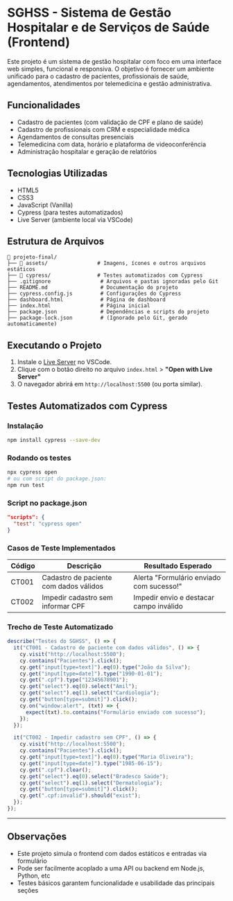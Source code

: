 # SGHSS - Sistema de Gestão Hospitalar e de Serviços de Saúde (Frontend)

Este projeto é um sistema de gestão hospitalar com foco em uma interface web simples, funcional e responsiva. O objetivo é fornecer um ambiente unificado para o cadastro de pacientes, profissionais de saúde, agendamentos, atendimentos por telemedicina e gestão administrativa.

## Funcionalidades

- Cadastro de pacientes (com validação de CPF e plano de saúde)
- Cadastro de profissionais com CRM e especialidade médica
- Agendamentos de consultas presenciais
- Telemedicina com data, horário e plataforma de videoconferência
- Administração hospitalar e geração de relatórios

## Tecnologias Utilizadas

- HTML5
- CSS3
- JavaScript (Vanilla)
- Cypress (para testes automatizados)
- Live Server (ambiente local via VSCode)

## Estrutura de Arquivos

```
📁 projeto-final/
├── 📁 assets/                # Imagens, ícones e outros arquivos estáticos
├── 📁 cypress/               # Testes automatizados com Cypress
├── .gitignore                # Arquivos e pastas ignoradas pelo Git
├── README.md                 # Documentação do projeto
├── cypress.config.js         # Configurações do Cypress
├── dashboard.html            # Página de dashboard
├── index.html                # Página inicial
├── package.json              # Dependências e scripts do projeto
├── package-lock.json         # (Ignorado pelo Git, gerado automaticamente)
```

## Executando o Projeto

1. Instale o [Live Server](https://marketplace.visualstudio.com/items?itemName=ritwickdey.LiveServer) no VSCode.
2. Clique com o botão direito no arquivo `index.html` > **"Open with Live Server"**
3. O navegador abrirá em `http://localhost:5500` (ou porta similar).

## Testes Automatizados com Cypress

### Instalação

```bash
npm install cypress --save-dev
```

### Rodando os testes

```bash
npx cypress open
# ou com script do package.json:
npm run test
```

### Script no package.json

```json
"scripts": {
  "test": "cypress open"
}
```

### Casos de Teste Implementados

| Código | Descrição                              | Resultado Esperado                       |
| ------ | -------------------------------------- | ---------------------------------------- |
| CT001  | Cadastro de paciente com dados válidos | Alerta "Formulário enviado com sucesso!" |
| CT002  | Impedir cadastro sem informar CPF      | Impedir envio e destacar campo inválido  |

### Trecho de Teste Automatizado

```js
describe("Testes do SGHSS", () => {
  it("CT001 - Cadastro de paciente com dados válidos", () => {
    cy.visit("http://localhost:5500");
    cy.contains("Pacientes").click();
    cy.get("input[type=text]").eq(0).type("João da Silva");
    cy.get("input[type=date]").type("1990-01-01");
    cy.get(".cpf").type("12345678901");
    cy.get("select").eq(0).select("Amil");
    cy.get("select").eq(1).select("Cardiologia");
    cy.get("button[type=submit]").click();
    cy.on("window:alert", (txt) => {
      expect(txt).to.contains("Formulário enviado com sucesso");
    });
  });

  it("CT002 - Impedir cadastro sem CPF", () => {
    cy.visit("http://localhost:5500");
    cy.contains("Pacientes").click();
    cy.get("input[type=text]").eq(0).type("Maria Oliveira");
    cy.get("input[type=date]").type("1985-06-15");
    cy.get(".cpf").clear();
    cy.get("select").eq(0).select("Bradesco Saúde");
    cy.get("select").eq(1).select("Dermatologia");
    cy.get("button[type=submit]").click();
    cy.get(".cpf:invalid").should("exist");
  });
});
```

---

## Observações

- Este projeto simula o frontend com dados estáticos e entradas via formulário
- Pode ser facilmente acoplado a uma API ou backend em Node.js, Python, etc
- Testes básicos garantem funcionalidade e usabilidade das principais seções
